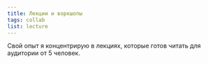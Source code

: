 ```yaml
---
title: Лекции и воркшопы
tags: collab
list: lecture
---
```


Свой опыт я концентрирую в лекциях, которые готов читать для аудитории от 5 человек. 